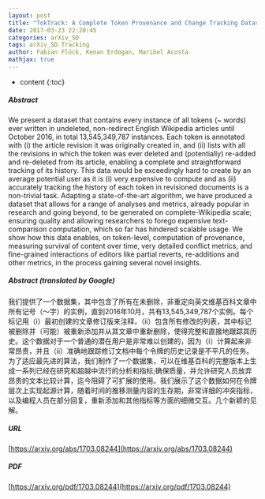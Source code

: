 ```yaml
---
layout: post
title: "TokTrack: A Complete Token Provenance and Change Tracking Dataset for the English Wikipedia"
date: 2017-03-23 22:20:45
categories: arXiv_SD
tags: arXiv_SD Tracking
author: Fabian Flöck, Kenan Erdogan, Maribel Acosta
mathjax: true
---
```


* content
{:toc}

##### Abstract
We present a dataset that contains every instance of all tokens (~ words) ever written in undeleted, non-redirect English Wikipedia articles until October 2016, in total 13,545,349,787 instances. Each token is annotated with (i) the article revision it was originally created in, and (ii) lists with all the revisions in which the token was ever deleted and (potentially) re-added and re-deleted from its article, enabling a complete and straightforward tracking of its history. This data would be exceedingly hard to create by an average potential user as it is (i) very expensive to compute and as (ii) accurately tracking the history of each token in revisioned documents is a non-trivial task. Adapting a state-of-the-art algorithm, we have produced a dataset that allows for a range of analyses and metrics, already popular in research and going beyond, to be generated on complete-Wikipedia scale; ensuring quality and allowing researchers to forego expensive text-comparison computation, which so far has hindered scalable usage. We show how this data enables, on token-level, computation of provenance, measuring survival of content over time, very detailed conflict metrics, and fine-grained interactions of editors like partial reverts, re-additions and other metrics, in the process gaining several novel insights.

##### Abstract (translated by Google)
我们提供了一个数据集，其中包含了所有在未删除，非重定向英文维基百科文章中所有记号（〜字）的实例，直到2016年10月，共有13,545,349,787个实例。每个标记用（i）最初创建的文章修订版来注释，（ii）包含所有修改的列表，其中标记被删除并（可能）被重新添加并从其文章中重新删除，使得完整和直接地跟踪其历史。这个数据对于一个普通的潜在用户是非常难以创建的，因为（i）计算起来非常昂贵，并且（ii）准确地跟踪修订文档中每个令牌的历史记录是不平凡的任务。为了适应最先进的算法，我们制作了一个数据集，可以在维基百科的完整版本上生成一系列已经在研究和超越中流行的分析和指标;确保质量，并允许研究人员放弃昂贵的文本比较计算，迄今阻碍了可扩展的使用。我们展示了这个数据如何在令牌层次上实现起源计算，随着时间的推移测量内容的生存期，非常详细的冲突指标，以及编程人员在部分回复，重新添加和其他指标等方面的细微交互。几个新颖的见解。

##### URL
[https://arxiv.org/abs/1703.08244](https://arxiv.org/abs/1703.08244)

##### PDF
[https://arxiv.org/pdf/1703.08244](https://arxiv.org/pdf/1703.08244)

